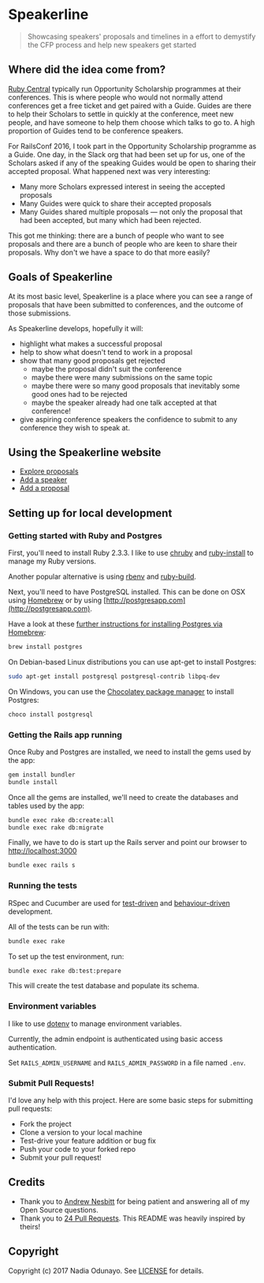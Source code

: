 # Speakerline

> Showcasing speakers' proposals and timelines in a effort to demystify the CFP process and help new speakers get started

## Where did the idea come from?

[Ruby Central](http://rubycentral.org/) typically run Opportunity Scholarship programmes at their conferences.
This is where people who would not normally attend conferences get a free ticket and get paired with a Guide.
Guides are there to help their Scholars to settle in quickly at the conference, meet new people, and have
someone to help them choose which talks to go to. A high proportion of Guides tend to be conference speakers.

For RailsConf 2016, I took part in the Opportunity Scholarship programme as a Guide. One day, in the Slack org that had been set up
for us, one of the Scholars asked if any of the speaking Guides would be open to sharing their accepted proposal. What happened next was very interesting:

* Many more Scholars expressed interest in seeing the accepted proposals
* Many Guides were quick to share their accepted proposals
* Many Guides shared multiple proposals — not only the proposal that had been accepted, but many which had been rejected.

This got me thinking: there are a bunch of people who want to see proposals and there are a bunch of people who are keen to share their proposals. Why don't we have a space to do that more easily?

## Goals of Speakerline

At its most basic level, Speakerline is a place where you can see a range of proposals that have been submitted to conferences, and the outcome of those submissions.

As Speakerline develops, hopefully it will:

* highlight what makes a successful proposal
* help to show what doesn't tend to work in a proposal
* show that many good proposals get rejected
  * maybe the proposal didn't suit the conference
  * maybe there were many submissions on the same topic
  * maybe there were so many good proposals that inevitably some good ones had to be rejected
  * maybe the speaker already had one talk accepted at that conference!
* give aspiring conference speakers the confidence to submit to any conference they wish to speak at.

## Using the Speakerline website

* [Explore proposals](http://speakerline.io/speakers)
* [Add a speaker](http://speakerline.io/speakers/new)
* [Add a proposal](http://speakerline.io/proposals/new)

## Setting up for local development

### Getting started with Ruby and Postgres

First, you'll need to install Ruby 2.3.3. I like to use [chruby](https://github.com/postmodern/chruby) and [ruby-install](https://github.com/postmodern/ruby-install) to manage my Ruby versions.

Another popular alternative is using [rbenv](https://github.com/rbenv/rbenv) and [ruby-build](https://github.com/rbenv/ruby-build).

Next, you'll need to have PostgreSQL installed. This can be done on OSX using [Homebrew](http://mxcl.github.io/homebrew/)
or by using [http://postgresapp.com](http://postgresapp.com). 

Have a look at these [further instructions for installing Postgres via Homebrew](http://www.mikeball.us/blog/setting-up-postgres-with-homebrew/):

```bash
brew install postgres
```

On Debian-based Linux distributions you can use apt-get to install Postgres:

```bash
sudo apt-get install postgresql postgresql-contrib libpq-dev
```

On Windows, you can use the [Chocolatey package manager](http://chocolatey.org/) to install Postgres:

```bash
choco install postgresql
```

### Getting the Rails app running

Once Ruby and Postgres are installed, we need to install the gems used by the app:

```bash
gem install bundler
bundle install
```

Once all the gems are installed, we'll need to create the databases and tables used by the app:

```bash
bundle exec rake db:create:all
bundle exec rake db:migrate
```

Finally, we have to do is start up the Rails server and point our browser to <http://localhost:3000>

```bash
bundle exec rails s
```

### Running the tests

RSpec and Cucumber are used for [test-driven](https://en.wikipedia.org/wiki/Test-driven_development) and 
[behaviour-driven](https://en.wikipedia.org/wiki/Behavior-driven_development) development.

All of the tests can be run with:

```bash
bundle exec rake
```

To set up the test environment, run:

```bash
bundle exec rake db:test:prepare
```

This will create the test database and populate its schema.

### Environment variables

I like to use [dotenv](https://github.com/bkeepers/dotenv) to manage environment variables.

Currently, the admin endpoint is authenticated using basic access authentication.

Set `RAILS_ADMIN_USERNAME` and `RAILS_ADMIN_PASSWORD` in a file named `.env`.


### Submit Pull Requests!

I'd love any help with this project. Here are some basic steps for submitting pull requests:

* Fork the project
* Clone a version to your local machine
* Test-drive your feature addition or bug fix
* Push your code to your forked repo
* Submit your pull request!

## Credits

* Thank you to [Andrew Nesbitt](https://twitter.com/teabass) for being patient and answering all of my Open Source questions.
* Thank you to [24 Pull Requests](https://github.com/24pullrequests/24pullrequests). This README was heavily inspired by theirs!

## Copyright

Copyright (c) 2017 Nadia Odunayo. See [LICENSE](https://github.com/nodunayo/speakerline/blob/master/LICENSE) for details.
